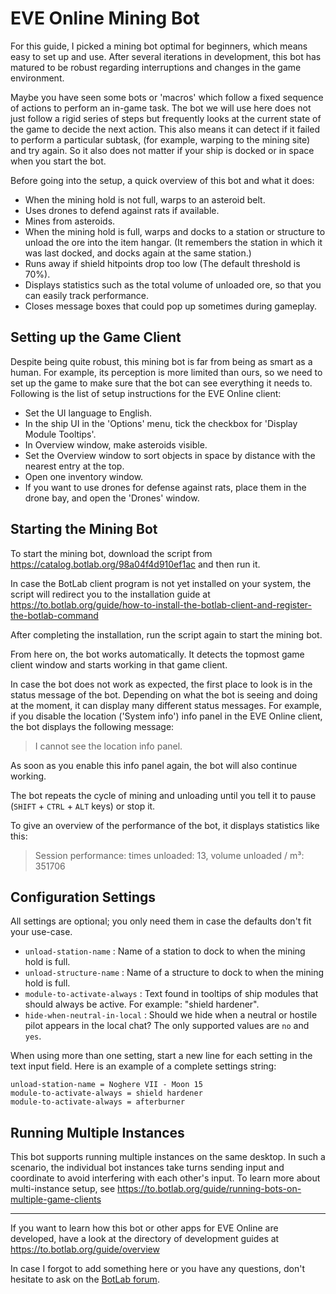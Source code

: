 # EVE Online Mining Bot

For this guide, I picked a mining bot optimal for beginners, which means easy to set up and use. After several iterations in development, this bot has matured to be robust regarding interruptions and changes in the game environment.

Maybe you have seen some bots or 'macros' which follow a fixed sequence of actions to perform an in-game task. The bot we will use here does not just follow a rigid series of steps but frequently looks at the current state of the game to decide the next action. This also means it can detect if it failed to perform a particular subtask, (for example, warping to the mining site) and try again. So it also does not matter if your ship is docked or in space when you start the bot.

Before going into the setup, a quick overview of this bot and what it does:

+ When the mining hold is not full, warps to an asteroid belt.
+ Uses drones to defend against rats if available.
+ Mines from asteroids.
+ When the mining hold is full, warps and docks to a station or structure to unload the ore into the item hangar. (It remembers the station in which it was last docked, and docks again at the same station.)
+ Runs away if shield hitpoints drop too low (The default threshold is 70%).
+ Displays statistics such as the total volume of unloaded ore, so that you can easily track performance.
+ Closes message boxes that could pop up sometimes during gameplay.

## Setting up the Game Client

Despite being quite robust, this mining bot is far from being as smart as a human. For example, its perception is more limited than ours, so we need to set up the game to make sure that the bot can see everything it needs to. Following is the list of setup instructions for the EVE Online client:

+ Set the UI language to English.
+ In the ship UI in the 'Options' menu, tick the checkbox for 'Display Module Tooltips'.
+ In Overview window, make asteroids visible.
+ Set the Overview window to sort objects in space by distance with the nearest entry at the top.
+ Open one inventory window.
+ If you want to use drones for defense against rats, place them in the drone bay, and open the 'Drones' window.

## Starting the Mining Bot

To start the mining bot, download the script from https://catalog.botlab.org/98a04f4d910ef1ac and then run it.

In case the BotLab client program is not yet installed on your system, the script will redirect you to the installation guide at https://to.botlab.org/guide/how-to-install-the-botlab-client-and-register-the-botlab-command

After completing the installation, run the script again to start the mining bot.

From here on, the bot works automatically. It detects the topmost game client window and starts working in that game client.

In case the bot does not work as expected, the first place to look is in the status message of the bot. Depending on what the bot is seeing and doing at the moment, it can display many different status messages.
For example, if you disable the location ('System info') info panel in the EVE Online client, the bot displays the following message:

> I cannot see the location info panel.

As soon as you enable this info panel again, the bot will also continue working.

The bot repeats the cycle of mining and unloading until you tell it to pause (`SHIFT` + `CTRL` + `ALT` keys) or stop it.

To give an overview of the performance of the bot, it displays statistics like this:

> Session performance: times unloaded: 13, volume unloaded / m³: 351706

## Configuration Settings

All settings are optional; you only need them in case the defaults don't fit your use-case.

+ `unload-station-name` : Name of a station to dock to when the mining hold is full.
+ `unload-structure-name` : Name of a structure to dock to when the mining hold is full.
+ `module-to-activate-always` : Text found in tooltips of ship modules that should always be active. For example: "shield hardener".
+ `hide-when-neutral-in-local` : Should we hide when a neutral or hostile pilot appears in the local chat? The only supported values are `no` and `yes`.

When using more than one setting, start a new line for each setting in the text input field.
Here is an example of a complete settings string:

```
unload-station-name = Noghere VII - Moon 15
module-to-activate-always = shield hardener
module-to-activate-always = afterburner
```

## Running Multiple Instances

This bot supports running multiple instances on the same desktop. In such a scenario, the individual bot instances take turns sending input and coordinate to avoid interfering with each other's input. To learn more about multi-instance setup, see https://to.botlab.org/guide/running-bots-on-multiple-game-clients

----

If you want to learn how this bot or other apps for EVE Online are developed, have a look at the directory of development guides at https://to.botlab.org/guide/overview

In case I forgot to add something here or you have any questions, don't hesitate to ask on the [BotLab forum](https://forum.botlab.org/).
